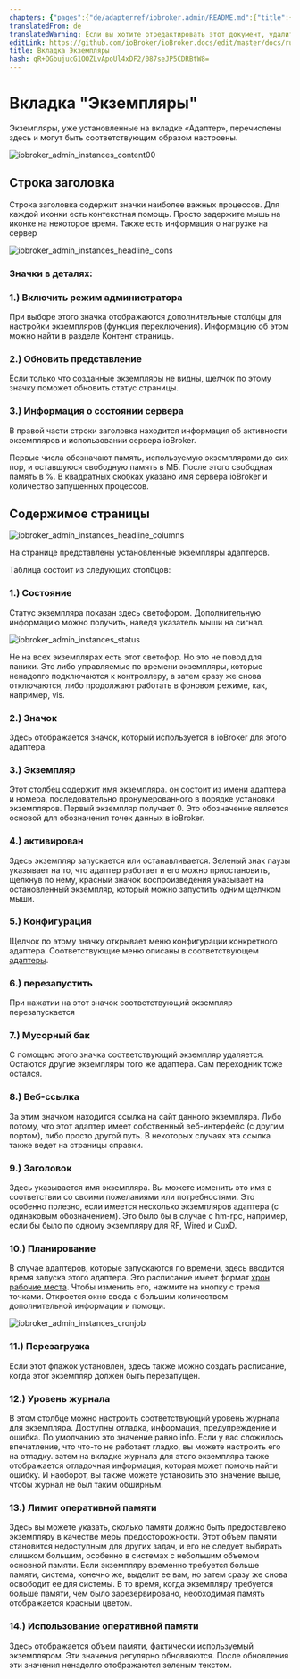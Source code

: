 ```yaml
---
chapters: {"pages":{"de/adapterref/iobroker.admin/README.md":{"title":{"de":"no title"},"content":"de/adapterref/iobroker.admin/README.md"},"de/adapterref/iobroker.admin/admin/tab-adapters.md":{"title":{"de":"Der Reiter Adapter"},"content":"de/adapterref/iobroker.admin/admin/tab-adapters.md"},"de/adapterref/iobroker.admin/admin/tab-instances.md":{"title":{"de":"Der Reiter Instanzen"},"content":"de/adapterref/iobroker.admin/admin/tab-instances.md"},"de/adapterref/iobroker.admin/admin/tab-objects.md":{"title":{"de":"Der Reiter Objekte"},"content":"de/adapterref/iobroker.admin/admin/tab-objects.md"},"de/adapterref/iobroker.admin/admin/tab-states.md":{"title":{"de":"Der Reiter Zustände"},"content":"de/adapterref/iobroker.admin/admin/tab-states.md"},"de/adapterref/iobroker.admin/admin/tab-groups.md":{"title":{"de":"Der Reiter Gruppen"},"content":"de/adapterref/iobroker.admin/admin/tab-groups.md"},"de/adapterref/iobroker.admin/admin/tab-users.md":{"title":{"de":"Der Reiter Benutzer"},"content":"de/adapterref/iobroker.admin/admin/tab-users.md"},"de/adapterref/iobroker.admin/admin/tab-events.md":{"title":{"de":"Der Reiter Ereignisse"},"content":"de/adapterref/iobroker.admin/admin/tab-events.md"},"de/adapterref/iobroker.admin/admin/tab-hosts.md":{"title":{"de":"Der Reiter Hosts"},"content":"de/adapterref/iobroker.admin/admin/tab-hosts.md"},"de/adapterref/iobroker.admin/admin/tab-enums.md":{"title":{"de":"Der Reiter Aufzählungen"},"content":"de/adapterref/iobroker.admin/admin/tab-enums.md"},"de/adapterref/iobroker.admin/admin/tab-log.md":{"title":{"de":"Der Reiter Log"},"content":"de/adapterref/iobroker.admin/admin/tab-log.md"},"de/adapterref/iobroker.admin/admin/tab-system.md":{"title":{"de":"Die Systemeinstellungen"},"content":"de/adapterref/iobroker.admin/admin/tab-system.md"}}}
translatedFrom: de
translatedWarning: Если вы хотите отредактировать этот документ, удалите поле «translatedFrom», в противном случае этот документ будет снова автоматически переведен
editLink: https://github.com/ioBroker/ioBroker.docs/edit/master/docs/ru/adapterref/iobroker.admin/tab-instances.md
title: Вкладка Экземпляры
hash: qR+OGbujucG1OOZLvApoUl4xDF2/087seJP5CDRBtW8=
---
```

# Вкладка "Экземпляры"
Экземпляры, уже установленные на вкладке «Адаптер», перечислены здесь и могут быть соответствующим образом настроены.

<span style="line-height: 1.5;"></span>

![iobroker_admin_instances_content00](../../../de/adapterref/iobroker.admin/img/tab-instances_Inhalt00.jpg)

## Строка заголовка
Строка заголовка содержит значки наиболее важных процессов. Для каждой иконки есть контекстная помощь.
Просто задержите мышь на иконке на некоторое время. Также есть информация о нагрузке на сервер

![iobroker_admin_instances_headline_icons](../../../de/adapterref/iobroker.admin/img/tab-instances_Icons-e1476803621402.jpg)

### **Значки в деталях:**
### **1.) Включить режим администратора**
При выборе этого значка отображаются дополнительные столбцы для настройки экземпляров (функция переключения).
Информацию об этом можно найти в разделе Контент страницы.

### **2.) Обновить представление**
Если только что созданные экземпляры не видны, щелчок по этому значку поможет обновить статус страницы.

### **3.) Информация о состоянии сервера**
В правой части строки заголовка находится информация об активности экземпляров и использовании сервера ioBroker.

Первые числа обозначают память, используемую экземплярами до сих пор, и оставшуюся свободную память в МБ. После этого свободная память в %. В квадратных скобках указано имя сервера ioBroker и количество запущенных процессов.

## Содержимое страницы
![iobroker_admin_instances_headline_columns](../../../de/adapterref/iobroker.admin/img/tab-instances_Headline_Columns.jpg)

На странице представлены установленные экземпляры адаптеров.

Таблица состоит из следующих столбцов:

### **1.) Состояние**
Статус экземпляра показан здесь светофором. Дополнительную информацию можно получить, наведя указатель мыши на сигнал.

![iobroker_admin_instances_status](../../../de/adapterref/iobroker.admin/img/tab-instances_Instanzen_Status.jpg)

Не на всех экземплярах есть этот светофор. Но это не повод для паники. Это либо управляемые по времени экземпляры, которые ненадолго подключаются к контроллеру, а затем сразу же снова отключаются, либо продолжают работать в фоновом режиме, как, например, vis.

### **2.) Значок**
Здесь отображается значок, который используется в ioBroker для этого адаптера.

### **3.) Экземпляр**
Этот столбец содержит имя экземпляра. он состоит из имени адаптера и номера, последовательно пронумерованного в порядке установки экземпляров. Первый экземпляр получает 0.
Это обозначение является основой для обозначения точек данных в ioBroker.

### 4.) активирован
Здесь экземпляр запускается или останавливается. Зеленый знак паузы указывает на то, что адаптер работает и его можно приостановить, щелкнув по нему, красный значок воспроизведения указывает на остановленный экземпляр, который можно запустить одним щелчком мыши.

### **5.) Конфигурация**
Щелчок по этому значку открывает меню конфигурации конкретного адаптера. Соответствующие меню описаны в соответствующем [адаптеры](http://www.iobroker.net/?page_id=2236&lang=de).

### **6.) перезапустить**
При нажатии на этот значок соответствующий экземпляр перезапускается

### **7.) Мусорный бак**
С помощью этого значка соответствующий экземпляр удаляется. Остаются другие экземпляры того же адаптера.
Сам переходник тоже остался.

### **8.) Веб-ссылка**
За этим значком находится ссылка на сайт данного экземпляра. Либо потому, что этот адаптер имеет собственный веб-интерфейс (с другим портом), либо просто другой путь. В некоторых случаях эта ссылка также ведет на страницы справки.

### **9.) Заголовок**
Здесь указывается имя экземпляра. Вы можете изменить это имя в соответствии со своими пожеланиями или потребностями. Это особенно полезно, если имеется несколько экземпляров адаптера (с одинаковым обозначением). Это было бы в случае с hm-rpc, например, если бы было по одному экземпляру для RF, Wired и CuxD.

### **10.) Планирование**
В случае адаптеров, которые запускаются по времени, здесь вводится время запуска этого адаптера.
Это расписание имеет формат [хрон рабочие места](https://de.wikipedia.org/wiki/Cron#Beispiele).
Чтобы изменить его, нажмите на кнопку с тремя точками. Откроется окно ввода с большим количеством дополнительной информации и помощи.

![iobroker_admin_instances_cronjob](../../../de/adapterref/iobroker.admin/img/tab-instances_Cronjob.jpg)

### **11.) Перезагрузка**
Если этот флажок установлен, здесь также можно создать расписание, когда этот экземпляр должен быть перезапущен.

### **12.) Уровень журнала**
В этом столбце можно настроить соответствующий уровень журнала для экземпляра. Доступны отладка, информация, предупреждение и ошибка. По умолчанию это значение равно info. Если у вас сложилось впечатление, что что-то не работает гладко, вы можете настроить его на отладку. затем на вкладке журнала для этого экземпляра также отображается отладочная информация, которая может помочь найти ошибку. И наоборот, вы также можете установить это значение выше, чтобы журнал не был таким обширным.

### **13.) Лимит оперативной памяти**
Здесь вы можете указать, сколько памяти должно быть предоставлено экземпляру в качестве меры предосторожности.
Этот объем памяти становится недоступным для других задач, и его не следует выбирать слишком большим, особенно в системах с небольшим объемом основной памяти. Если экземпляру временно требуется больше памяти, система, конечно же, выделит ее вам, но затем сразу же снова освободит ее для системы. В то время, когда экземпляру требуется больше памяти, чем было зарезервировано, необходимая память отображается красным цветом.

### 14.) Использование оперативной памяти
Здесь отображается объем памяти, фактически используемый экземпляром. Эти значения регулярно обновляются. После обновления эти значения ненадолго отображаются зеленым текстом.
